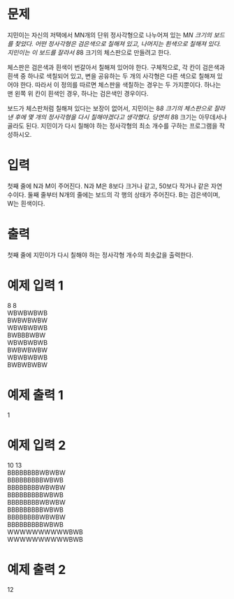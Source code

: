 # 문제
지민이는 자신의 저택에서 MN개의 단위 정사각형으로 나누어져 있는 M*N 크기의 보드를 찾았다. 어떤 정사각형은 검은색으로 칠해져 있고, 나머지는 흰색으로 칠해져 있다. 지민이는 이 보드를 잘라서 8*8 크기의 체스판으로 만들려고 한다.

체스판은 검은색과 흰색이 번갈아서 칠해져 있어야 한다. 구체적으로, 각 칸이 검은색과 흰색 중 하나로 색칠되어 있고, 변을 공유하는 두 개의 사각형은 다른 색으로 칠해져 있어야 한다. 따라서 이 정의를 따르면 체스판을 색칠하는 경우는 두 가지뿐이다. 하나는 맨 왼쪽 위 칸이 흰색인 경우, 하나는 검은색인 경우이다.

보드가 체스판처럼 칠해져 있다는 보장이 없어서, 지민이는 8*8 크기의 체스판으로 잘라낸 후에 몇 개의 정사각형을 다시 칠해야겠다고 생각했다. 당연히 8*8 크기는 아무데서나 골라도 된다. 지민이가 다시 칠해야 하는 정사각형의 최소 개수를 구하는 프로그램을 작성하시오.

# 입력
첫째 줄에 N과 M이 주어진다. N과 M은 8보다 크거나 같고, 50보다 작거나 같은 자연수이다. 둘째 줄부터 N개의 줄에는 보드의 각 행의 상태가 주어진다. B는 검은색이며, W는 흰색이다.

# 출력
첫째 줄에 지민이가 다시 칠해야 하는 정사각형 개수의 최솟값을 출력한다.

# 예제 입력 1 
8 8  
WBWBWBWB  
BWBWBWBW  
WBWBWBWB  
BWBBBWBW  
WBWBWBWB  
BWBWBWBW  
WBWBWBWB  
BWBWBWBW  
# 예제 출력 1 
1
# 예제 입력 2 
10 13  
BBBBBBBBWBWBW  
BBBBBBBBBWBWB  
BBBBBBBBWBWBW  
BBBBBBBBBWBWB  
BBBBBBBBWBWBW  
BBBBBBBBBWBWB  
BBBBBBBBWBWBW  
BBBBBBBBBWBWB  
WWWWWWWWWWBWB  
WWWWWWWWWWBWB  
# 예제 출력 2 
12
